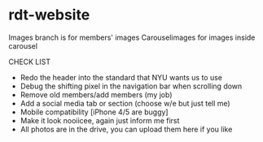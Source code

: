# rdt-website

Images branch is for members' images
Carouselimages for images inside carousel

CHECK LIST

- Redo the header into the standard that NYU wants us to use
- Debug the shifting pixel in the navigation bar when scrolling down 
- Remove old members/add members (my job)
- Add a social media tab or section (choose w/e but just tell me)
- Mobile compatibility [iPhone 4/5 are buggy]
- Make it look nooiicee, again just inform me first
- All photos are in the drive, you can upload them here if you like
